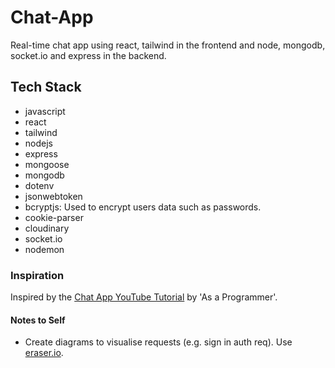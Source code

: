 # Chat-App

Real-time chat app using react, tailwind in the frontend and node, mongodb, socket.io and express in the backend.

## Tech Stack
- javascript
- react
- tailwind
- nodejs
- express
- mongoose
- mongodb
- dotenv
- jsonwebtoken
- bcryptjs: Used to encrypt users data such as passwords.
- cookie-parser
- cloudinary
- socket.io
- nodemon

### Inspiration

Inspired by the [Chat App YouTube Tutorial](https://www.youtube.com/watch?v=ntKkVrQqBYY) by 'As a Programmer'.

#### Notes to Self

- Create diagrams to visualise requests (e.g. sign in auth req). Use [eraser.io](http://eraser.io).